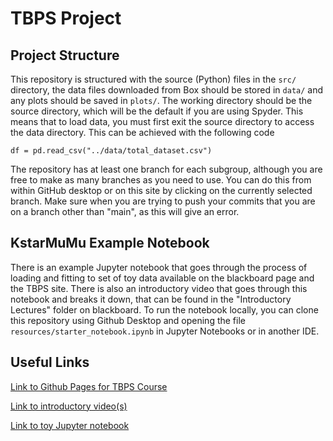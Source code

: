 # TBPS Project

## Project Structure
This repository is structured with the source (Python) files in the `src/` directory, the data files downloaded from Box should be stored in `data/` and any plots should be saved in `plots/`. The working directory should be the source directory, which will be the default if you are using Spyder. This means that to load data, you must first exit the source directory to access the data directory. This can be achieved with the following code

`df = pd.read_csv("../data/total_dataset.csv")`

The repository has at least one branch for each subgroup, although you are free to make as many branches as you need to use. You can do this from within GitHub desktop or on this site by clicking on the currently selected branch. Make sure when you are trying to push your commits that you are on a branch other than "main", as this will give an error. 

## KstarMuMu Example Notebook
There is an example Jupyter notebook that goes through the process of loading and fitting to set of toy data available on the blackboard page and the TBPS site. There is also an introductory video that goes through this notebook and breaks it down, that can be found in the "Introductory Lectures" folder on blackboard. To run the notebook locally, you can clone this repository using Github Desktop and opening the file `resources/starter_notebook.ipynb` in Jupyter Notebooks or in another IDE.

## Useful Links
[Link to Github Pages for TBPS Course](https://mesmith75.github.io/ic-teach-kstmumu-public/)

[Link to introductory video(s)](https://bb.imperial.ac.uk/webapps/blackboard/content/listContent.jsp?course_id=_33970_1&content_id=_2529407_1)

[Link to toy Jupyter notebook](https://github.com/TBPS-Team10/TBPS-Project/blob/main/resources/starter_notebook.ipynb)